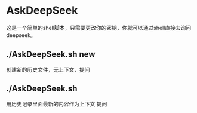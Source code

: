 # AskDeepSeek
这是一个简单的shell脚本，只需要更改你的密钥，你就可以通过shell直接去询问deepseek。
## ./AskDeepSeek.sh new
  创建新的历史文件，无上下文，提问
## ./AskDeepSeek.sh
  用历史记录里面最新的内容作为上下文 提问
